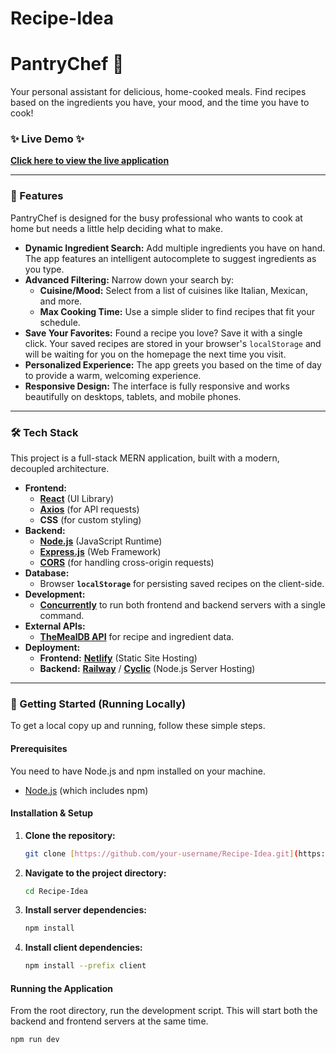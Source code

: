 # Recipe-Idea
# PantryChef 🍳

Your personal assistant for delicious, home-cooked meals. Find recipes based on the ingredients you have, your mood, and the time you have to cook!

### ✨ Live Demo ✨

**[Click here to view the live application](https://recipeplan.netlify.app/)**

---

### 🌟 Features

PantryChef is designed for the busy professional who wants to cook at home but needs a little help deciding what to make.

* **Dynamic Ingredient Search:** Add multiple ingredients you have on hand. The app features an intelligent autocomplete to suggest ingredients as you type.
* **Advanced Filtering:** Narrow down your search by:
    * **Cuisine/Mood:** Select from a list of cuisines like Italian, Mexican, and more.
    * **Max Cooking Time:** Use a simple slider to find recipes that fit your schedule.
* **Save Your Favorites:** Found a recipe you love? Save it with a single click. Your saved recipes are stored in your browser's `localStorage` and will be waiting for you on the homepage the next time you visit.
* **Personalized Experience:** The app greets you based on the time of day to provide a warm, welcoming experience.
* **Responsive Design:** The interface is fully responsive and works beautifully on desktops, tablets, and mobile phones.

---

### 🛠️ Tech Stack

This project is a full-stack MERN application, built with a modern, decoupled architecture.

* **Frontend:**
    * [**React**](https://reactjs.org/) (UI Library)
    * [**Axios**](https://axios-http.com/) (for API requests)
    * **CSS** (for custom styling)
* **Backend:**
    * [**Node.js**](https://nodejs.org/) (JavaScript Runtime)
    * [**Express.js**](https://expressjs.com/) (Web Framework)
    * [**CORS**](https://www.npmjs.com/package/cors) (for handling cross-origin requests)
* **Database:**
    * Browser **`localStorage`** for persisting saved recipes on the client-side.
* **Development:**
    * [**Concurrently**](https://www.npmjs.com/package/concurrently) to run both frontend and backend servers with a single command.
* **External APIs:**
    * [**TheMealDB API**](https://www.themealdb.com/api.php) for recipe and ingredient data.
* **Deployment:**
    * **Frontend:** [**Netlify**](https://www.netlify.com/) (Static Site Hosting)
    * **Backend:** [**Railway**](https://railway.app/) / [**Cyclic**](https://www.cyclic.sh/) (Node.js Server Hosting)

---

### 🚀 Getting Started (Running Locally)

To get a local copy up and running, follow these simple steps.

#### Prerequisites
You need to have Node.js and npm installed on your machine.
* [Node.js](https://nodejs.org/en/download/) (which includes npm)

#### Installation & Setup

1.  **Clone the repository:**
    ```sh
    git clone [https://github.com/your-username/Recipe-Idea.git](https://github.com/your-username/Recipe-Idea.git)
    ```
2.  **Navigate to the project directory:**
    ```sh
    cd Recipe-Idea
    ```
3.  **Install server dependencies:**
    ```sh
    npm install
    ```
4.  **Install client dependencies:**
    ```sh
    npm install --prefix client
    ```

#### Running the Application
From the root directory, run the development script. This will start both the backend and frontend servers at the same time.
```sh
npm run dev
